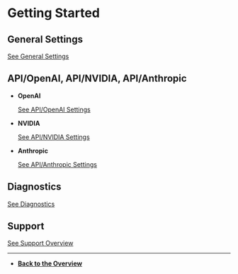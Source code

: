 # Getting Started

## General Settings

[See General Settings](general/general.md)

## API/OpenAI, API/NVIDIA, API/Anthropic

- **OpenAI**

    [See API/OpenAI Settings](api-settings/api-openai-settings.md)

- **NVIDIA**

    [See API/NVIDIA Settings](api-settings/api-nvidia-settings.md)

- **Anthropic**

    [See API/Anthropic Settings](api-settings/api-anthropic-settings.md)

## Diagnostics

[See Diagnostics](diagnostics/diagnostics.md)

## Support

[See Support Overview](/overview.md)

---

- **[Back to the Overview](/overview.md)**
